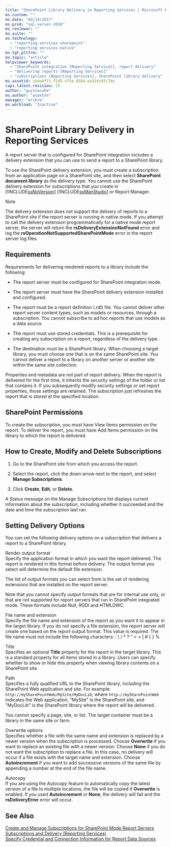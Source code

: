 ```yaml
---
title: "SharePoint Library Delivery in Reporting Services | Microsoft Docs"
ms.custom: ""
ms.date: "03/14/2017"
ms.prod: "sql-server-2016"
ms.reviewer: ""
ms.suite: ""
ms.technology: 
  - "reporting-services-sharepoint"
  - "reporting-services-native"
ms.tgt_pltfrm: ""
ms.topic: "article"
helpviewer_keywords: 
  - "SharePoint integration [Reporting Services], report delivery"
  - "delivering reports [Reporting Services]"
  - "subscriptions [Reporting Services], SharePoint library delivery"
ms.assetid: cb4e4f71-f2d5-475a-9284-ea324c93c7de
caps.latest.revision: 15
author: "guyinacube"
ms.author: "asaxton"
manager: "erikre"
ms.workload: "Inactive"
---
```

# SharePoint Library Delivery in Reporting Services
  A report server that is configured for SharePoint integration includes a delivery extension that you can use to send a report to a SharePoint library.  
  
 To use the SharePoint delivery extension, you must create a subscription from an application page on a SharePoint site, and then select **SharePoint document library** as the delivery type. You cannot use the SharePoint delivery extension for subscriptions that you create in [!INCLUDE[ssNoVersion](../../includes/ssnoversion-md.md)] [!INCLUDE[ssManStudio](../../includes/ssmanstudio-md.md)] or Report Manager.  
  
> [!NOTE]  
>  The delivery extension does not support the delivery of reports to a SharePoint site if the report server is running in native mode. If you attempt to call the delivery extension programmatically for a native mode report server, the server will return the **rsDeliveryExtensionNotFound** error and log the **rsOperationNotSupportedSharePointMode** error in the report server log files.  
  
## Requirements  
 Requirements for delivering rendered reports to a library include the following:  
  
-   The report server must be configured for SharePoint integration mode.  
  
-   The report server must have the SharePoint delivery extension installed and configured.  
  
-   The report must be a report definition (.rdl) file. You cannot deliver other report server content types, such as models or resources, through a subscription. You cannot subscribe to ad hoc reports that use models as a data source.  
  
-   The report must use stored credentials. This is a prerequisite for creating any subscription on a report, regardless of the delivery type.  
  
-   The destination must be a SharePoint library. When choosing a target library, you must choose one that is on the same SharePoint site. You cannot deliver a report to a library on another server or another site within the same site collection.  
  
 Properties and metadata are not part of report delivery. When the report is delivered for the first time, it inherits the security settings of the folder or list that contains it. If you subsequently modify security settings or set report properties, those settings are retained. The subscription just refreshes the report that is stored at the specified location.  
  
## SharePoint Permissions  
 To create the subscription, you must have View Items permission on the report. To deliver the report, you must have Add Items permission on the library to which the report is delivered.  
  
## How to Create, Modify and Delete Subscriptions  
  
1.  Go to the SharePoint site from which you access the report.  
  
2.  Select the report, click the down arrow next to the report, and select **Manage Subscriptions**.  
  
3.  Click **Create**, **Edit**, or **Delete**.  
  
 A Status message on the Manage Subscriptions list displays current information about the subscription, including whether it succeeded and the date and time the subscription last ran.  
  
## Setting Delivery Options  
 You can set the following delivery options on a subscription that delivers a report to a SharePoint library.  
  
 Render output format  
 Specify the application format in which you want the report delivered. The report is rendered in this format before delivery. The output format you select will determine the default file extension.  
  
 The list of output formats you can select from is the set of rendering extensions that are installed on the report server.  
  
 Note that you cannot specify output formats that are for internal use only, or that are not supported for report servers that run in SharePoint integrated mode. These formats include Null, RGDI and HTMLOWC.  
  
 File name and extension  
 Specify the file name and extension of the report as you want it to appear in the target library. If you do not specify a file extension, the report server will create one based on the report output format. This value is required. The file name must not include the following characters: : \ / * ? " < > | # { } %  
  
 Title  
 Specifies an optional **Title** property for the report in the target library. This is a standard property for all items stored in a library. Users can specify whether to show or hide this property when viewing library contents on a SharePoint site.  
  
 Path  
 Specifies a fully qualified URL to the SharePoint library, including the SharePoint Web application and site. For example: `http://mySharePointWeb/MySite/MyDocLib`; where `http://mySharePointWeb` indicates the Web application, "MySite" is the SharePoint site, and "MyDocLib" is the SharePoint library where the report will be delivered.  
  
 You cannot specify a page, site, or list. The target container must be a library in the same site or farm.  
  
 Overwrite options  
 Specifies whether a file with the same name and extension is replaced by a newer version when the subscription is processed. Choose **Overwrite** if you want to replace an existing file with a newer version. Choose **None** if you do not want the subscription to replace a file. In this case, no delivery will occur if a file exists with the target name and extension. Choose **Autoincrement** if you want to add successive versions of the same file by appending a number at the end of the file name.  
  
 Autocopy  
 If you are using the Autocopy feature to automatically copy the latest version of a file to multiple locations, the file will be copied if **Overwrite** is enabled. If you used **Autoincrement** or **None**, the delivery will fail and the **rsDeliveryError** error will occur.  
  
## See Also  
 [Create and Manage Subscriptions for SharePoint Mode Report Servers](../../reporting-services/subscriptions/create-and-manage-subscriptions-for-sharepoint-mode-report-servers.md)   
 [Subscriptions and Delivery &#40;Reporting Services&#41;](../../reporting-services/subscriptions/subscriptions-and-delivery-reporting-services.md)   
 [Specify Credential and Connection Information for Report Data Sources](../../reporting-services/report-data/specify-credential-and-connection-information-for-report-data-sources.md)  
  
  
